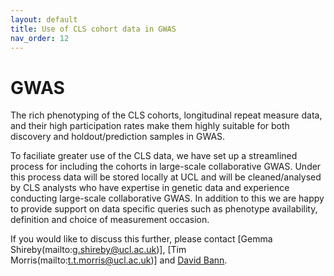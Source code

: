 ```yaml
---
layout: default
title: Use of CLS cohort data in GWAS
nav_order: 12
---
```


# **GWAS**

The rich phenotyping of the CLS cohorts, longitudinal repeat measure data, and their high participation rates make them  highly suitable for both discovery and holdout/prediction samples in GWAS. 

To faciliate greater use of the CLS data, we have set up a streamlined process for including the cohorts in large-scale collaborative GWAS. Under this process data will be stored locally at UCL and will be cleaned/analysed by CLS analysts who have expertise in genetic data and experience conducting large-scale collaborative GWAS. In addition to this we are happy to provide support on data specific queries such as phenotype availability, definition and choice of measurement occasion. 

If you would like to discuss this further, please contact [Gemma Shireby(mailto:g.shireby@ucl.ac.uk)], [Tim Morris(mailto:t.t.morris@ucl.ac.uk)] and [David Bann](mailto:david.bann@ucl.ac.uk). 
